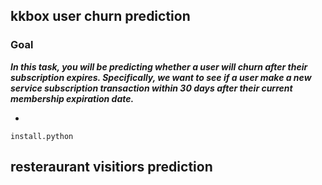 ## kkbox user churn prediction

### Goal

***In this task, you will be predicting whether a user will churn after their subscription expires. Specifically, we want to see if a user make a new service subscription transaction within 30 days after their current membership expiration date.***

- 

    install.python

## resteraurant visitiors prediction

